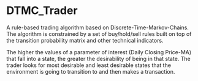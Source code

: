 # DTMC_Trader

A rule-based trading algorithm based on Discrete-Time-Markov-Chains. The algorithm is constrained by a set of buy/hold/sell rules built on top of the transition probability matrix and other technical indicators.

The higher the values of a parameter of interest (Daily Closing Price-MA) that fall into a state, the greater the desirability of being in that state. The trader looks for most desirable and least desirable states that the environment is going to transition to and then makes a transaction.

